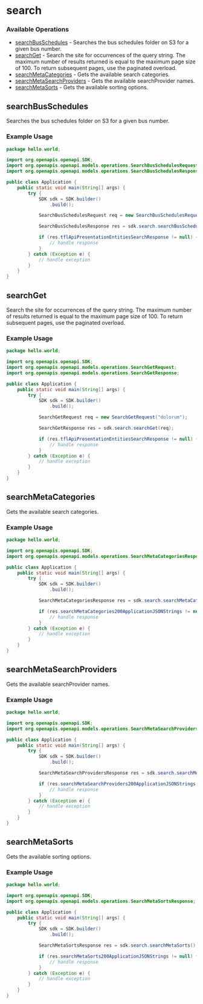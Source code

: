 # search

### Available Operations

* [searchBusSchedules](#searchbusschedules) - Searches the bus schedules folder on S3 for a given bus number.
* [searchGet](#searchget) - Search the site for occurrences of the query string. The maximum number of results returned is equal to the maximum page size
            of 100. To return subsequent pages, use the paginated overload.
* [searchMetaCategories](#searchmetacategories) - Gets the available search categories.
* [searchMetaSearchProviders](#searchmetasearchproviders) - Gets the available searchProvider names.
* [searchMetaSorts](#searchmetasorts) - Gets the available sorting options.

## searchBusSchedules

Searches the bus schedules folder on S3 for a given bus number.

### Example Usage

```java
package hello.world;

import org.openapis.openapi.SDK;
import org.openapis.openapi.models.operations.SearchBusSchedulesRequest;
import org.openapis.openapi.models.operations.SearchBusSchedulesResponse;

public class Application {
    public static void main(String[] args) {
        try {
            SDK sdk = SDK.builder()
                .build();

            SearchBusSchedulesRequest req = new SearchBusSchedulesRequest("a");            

            SearchBusSchedulesResponse res = sdk.search.searchBusSchedules(req);

            if (res.tflApiPresentationEntitiesSearchResponse != null) {
                // handle response
            }
        } catch (Exception e) {
            // handle exception
        }
    }
}
```

## searchGet

Search the site for occurrences of the query string. The maximum number of results returned is equal to the maximum page size
            of 100. To return subsequent pages, use the paginated overload.

### Example Usage

```java
package hello.world;

import org.openapis.openapi.SDK;
import org.openapis.openapi.models.operations.SearchGetRequest;
import org.openapis.openapi.models.operations.SearchGetResponse;

public class Application {
    public static void main(String[] args) {
        try {
            SDK sdk = SDK.builder()
                .build();

            SearchGetRequest req = new SearchGetRequest("dolorum");            

            SearchGetResponse res = sdk.search.searchGet(req);

            if (res.tflApiPresentationEntitiesSearchResponse != null) {
                // handle response
            }
        } catch (Exception e) {
            // handle exception
        }
    }
}
```

## searchMetaCategories

Gets the available search categories.

### Example Usage

```java
package hello.world;

import org.openapis.openapi.SDK;
import org.openapis.openapi.models.operations.SearchMetaCategoriesResponse;

public class Application {
    public static void main(String[] args) {
        try {
            SDK sdk = SDK.builder()
                .build();

            SearchMetaCategoriesResponse res = sdk.search.searchMetaCategories();

            if (res.searchMetaCategories200ApplicationJSONStrings != null) {
                // handle response
            }
        } catch (Exception e) {
            // handle exception
        }
    }
}
```

## searchMetaSearchProviders

Gets the available searchProvider names.

### Example Usage

```java
package hello.world;

import org.openapis.openapi.SDK;
import org.openapis.openapi.models.operations.SearchMetaSearchProvidersResponse;

public class Application {
    public static void main(String[] args) {
        try {
            SDK sdk = SDK.builder()
                .build();

            SearchMetaSearchProvidersResponse res = sdk.search.searchMetaSearchProviders();

            if (res.searchMetaSearchProviders200ApplicationJSONStrings != null) {
                // handle response
            }
        } catch (Exception e) {
            // handle exception
        }
    }
}
```

## searchMetaSorts

Gets the available sorting options.

### Example Usage

```java
package hello.world;

import org.openapis.openapi.SDK;
import org.openapis.openapi.models.operations.SearchMetaSortsResponse;

public class Application {
    public static void main(String[] args) {
        try {
            SDK sdk = SDK.builder()
                .build();

            SearchMetaSortsResponse res = sdk.search.searchMetaSorts();

            if (res.searchMetaSorts200ApplicationJSONStrings != null) {
                // handle response
            }
        } catch (Exception e) {
            // handle exception
        }
    }
}
```
